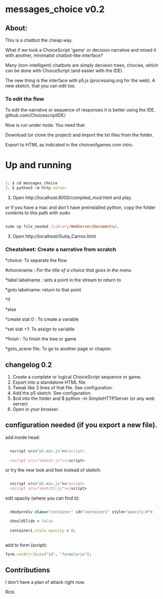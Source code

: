 # messages_choice v0.2


## About:

This is a  chatbot the cheap way. 

What if we took a ChoiceScript 'game' or decision narrative and mixed it with another, minimalist chatbot-like interface?

Many (non-intelligent) chatbots are simply decision trees, chocies, which can be done with ChoiceScript (and easier with the IDE).

The new thing is the interface with p5.js (processing.org for the web). A new sketch, that you can edit too.


### To edit the flow

To edit the narrative or sequence of responses it is better using the IDE. github.com/ChoicescriptIDE/

Now is run under node. You need that. 

Download (or clone the project) and Import the txt files from the folder.

Export to HTML as indicated in the choiceofgames.com intro. 


# Up and running
```rb

1. $ cd messages_choice
2. $ python3 -m http.server

```

3. Open http://localhost:8000/compiled_mod.html and play.


or if you have a mac and don't have preinstalled python, copy the folder contents to this path with sudo:
```rb

sudo cp file_needed /Library/WebServer/Documents/.

```

3. Open http://localhost/Guita_Carros.html



### Cheatsheet: Create a narrative from scratch

*choice: To separate the flow

#chocename : _For the title of a choice that goes in the menu_

*label labelname : sets a point in the stream to return to

*goto labelname: return to that point

*if

*else

*create stat 0 : To create a variable

*set stat +1: To assign to variable

*finish : To finish the tree or game

*goto_scene file: To go to another page or chapter.

## changelog 0.2

1. Create a complete or logical ChoiceScript sequence or game. 
2. Export into a standalone HTML file. 
3. Tweak like 3 lines of that file. See configuration. 
4. Add the p5 sketch. See configuration.
5. $cd into the folder and $ python -m SimpleHTTPServer (or any web server)
6. Open in your browser. 


## configuration needed (if you export a new file).

add inside head:
```rb

  <script src="p5.min.js"></script>
  
  <script src="sketch.js"></script>

```

or try the new look and feel instead of sketch:

```rb

  <script src="p5.min.js"></script>
  <script src="sketch3.js"></script>

```


edit opacity (where you can find it): 

```rb

  <body><div class="container" id="container1" style="opacity:0">

  shouldSlide = false
  
  container1.style.opacity = 0; 
  
```

add to form (script):

```rb
form.setAttribute("id", "formulario"); 
```


## Contributions

I don't have a plan of attack right now.

Rick.
